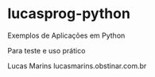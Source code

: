 # lucasprog-python

Exemplos de Aplicações em Python

Para teste e uso prático

Lucas Marins
lucasmarins.obstinar.com.br
